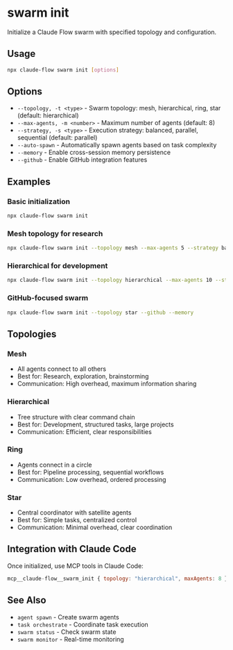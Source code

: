 # swarm init

Initialize a Claude Flow swarm with specified topology and configuration.

## Usage

```bash
npx claude-flow swarm init [options]
```

## Options

- `--topology, -t <type>` - Swarm topology: mesh, hierarchical, ring, star (default: hierarchical)
- `--max-agents, -m <number>` - Maximum number of agents (default: 8)
- `--strategy, -s <type>` - Execution strategy: balanced, parallel, sequential (default: parallel)
- `--auto-spawn` - Automatically spawn agents based on task complexity
- `--memory` - Enable cross-session memory persistence
- `--github` - Enable GitHub integration features

## Examples

### Basic initialization

```bash
npx claude-flow swarm init
```

### Mesh topology for research

```bash
npx claude-flow swarm init --topology mesh --max-agents 5 --strategy balanced
```

### Hierarchical for development

```bash
npx claude-flow swarm init --topology hierarchical --max-agents 10 --strategy parallel --auto-spawn
```

### GitHub-focused swarm

```bash
npx claude-flow swarm init --topology star --github --memory
```

## Topologies

### Mesh

- All agents connect to all others
- Best for: Research, exploration, brainstorming
- Communication: High overhead, maximum information sharing

### Hierarchical

- Tree structure with clear command chain
- Best for: Development, structured tasks, large projects
- Communication: Efficient, clear responsibilities

### Ring

- Agents connect in a circle
- Best for: Pipeline processing, sequential workflows
- Communication: Low overhead, ordered processing

### Star

- Central coordinator with satellite agents
- Best for: Simple tasks, centralized control
- Communication: Minimal overhead, clear coordination

## Integration with Claude Code

Once initialized, use MCP tools in Claude Code:

```javascript
mcp__claude-flow__swarm_init { topology: "hierarchical", maxAgents: 8 }
```

## See Also

- `agent spawn` - Create swarm agents
- `task orchestrate` - Coordinate task execution
- `swarm status` - Check swarm state
- `swarm monitor` - Real-time monitoring
